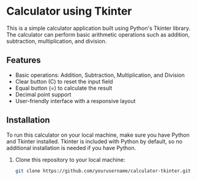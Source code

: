 # Calculator using Tkinter

This is a simple calculator application built using Python's Tkinter library. The calculator can perform basic arithmetic operations such as addition, subtraction, multiplication, and division.

## Features

- Basic operations: Addition, Subtraction, Multiplication, and Division
- Clear button (C) to reset the input field
- Equal button (=) to calculate the result
- Decimal point support
- User-friendly interface with a responsive layout

## Installation

To run this calculator on your local machine, make sure you have Python and Tkinter installed. Tkinter is included with Python by default, so no additional installation is needed if you have Python.

1. Clone this repository to your local machine:
   ```bash
   git clone https://github.com/yourusername/calculator-tkinter.git
